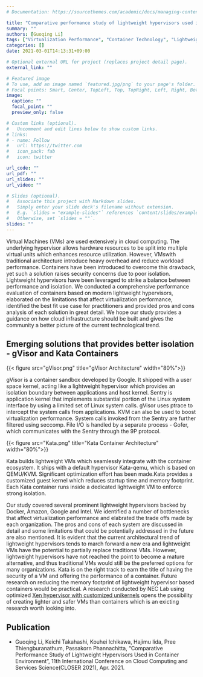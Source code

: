 ```yaml
---
# Documentation: https://sourcethemes.com/academic/docs/managing-content/

title: "Comparative performance study of lightweight hypervisors used in container environment"
summary: ""
authors: [Guoqing Li]
tags: ["Virtualization Performance", "Container Technology", "Lightweight Hypervisor", "isolation"]
categories: []
date: 2021-03-01T14:13:31+09:00

# Optional external URL for project (replaces project detail page).
external_link: ""

# Featured image
# To use, add an image named `featured.jpg/png` to your page's folder.
# Focal points: Smart, Center, TopLeft, Top, TopRight, Left, Right, BottomLeft, Bottom, BottomRight.
image:
  caption: ""
  focal_point: ""
  preview_only: false

# Custom links (optional).
#   Uncomment and edit lines below to show custom links.
# links:
# - name: Follow
#   url: https://twitter.com
#   icon_pack: fab
#   icon: twitter

url_code: ""
url_pdf: ""
url_slides: ""
url_video: ""

# Slides (optional).
#   Associate this project with Markdown slides.
#   Simply enter your slide deck's filename without extension.
#   E.g. `slides = "example-slides"` references `content/slides/example-slides.md`.
#   Otherwise, set `slides = ""`.
slides: ""
---
```

Virtual Machines (VMs) are used extensively in cloud computing. The underlying hypervisor allows hardware resources to be split into multiple virtual units which enhances resource utilization. However, VMswith traditional architecture introduce heavy overhead and reduce workload performance. Containers have been introduced to overcome this drawback, yet such a solution raises security concerns due to poor isolation. Lightweight hypervisors have been leveraged to strike a balance between performance and isolation. We conducted a comprehensive performance evaluation of containers based on modern lightweight hypervisors, elaborated on the limitations that affect virtualization performance, identified the best fit use case for practitioners and provided pros and cons analysis of each solution in great detail. We hope our study provides a guidance on how cloud infrastructure should be built and gives the community a better picture of the current technological trend.

## Emerging solutions that provides better isolation - gVisor and Kata Containers

{{< figure src="gVisor.png" title="gVisor Architecture" width="80%">}}

gVisor is a container sandbox developed by Google. It shipped with a user space kernel, acting like a lightweight hypervisor which provides an isolation boundary between applications and host kernel. Sentry is application kernel that implements substantial portion of the Linux system interface by using a limited set of Linux system calls. gVisor uses ptrace to intercept the system calls from applications. KVM can also be used to boost virtualization performance. System calls invoked from the Sentry are further filtered using seccomp. File I/O is handled by a separate process - Gofer, which communicates with the Sentry through the 9P protocol.

{{< figure src="Kata.png" title="Kata Container Architecture" width="80%">}}

Kata builds lightweight VMs which seamlessly integrate with the container ecosystem. It ships with a default hypervisor Kata-qemu, which is based on QEMU/KVM. Significant optimization effort has been made.Kata provides a customized guest kernel which reduces startup time and memory footprint. Each Kata container runs inside a dedicated lightweight VM to enforce strong isolation. 

Our study covered several prominent lightweight hypervisors backed by Docker, Amazon, Google and Intel. We identified a number of bottlenecks that affect virtualization performance and elabrated the trade offs made by each organization. The pros and cons of each system are discussed in detail and some limitations that could be potentially addressed in the future are also mentioned. It is evident that the current architectural trend of lightweight hypervisors tends to march forward a new era and lightweight VMs have the potential to partially replace traditional VMs. However, lightweight hypervisors have not reached the point to become a mature alternative, and thus traditional VMs would still be the preferred options for many organizations. Kata is on the right track to earn the title of having the security of a VM and offering the performance of a container. Future research on reducing the memory footprint of lightweight hypervisor based containers would be practical. A research conducted by NEC Lab using optimized [Xen hypervisor with customized unikernels](https://dl.acm.org/doi/pdf/10.1145/3132747.3132763) opens the possibility of creating lighter and safer VMs than containers which is an exicting research worth looking into.

## Publication
- Guoqing Li, Keichi Takahashi, Kouhei Ichikawa, Hajimu Iida, Pree Thiengburanathum, Passakorn Phannachitta, “Comparative Performance Study of Lightweight Hypervisors Used in Container Environment”, 11th International Conference on Cloud Computing and Services Science(CLOSER 2021), Apr. 2021.
